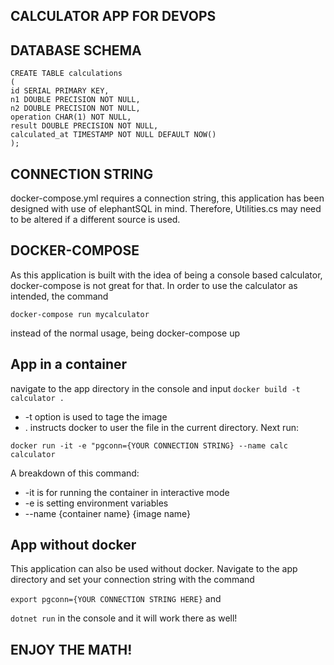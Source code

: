 ## CALCULATOR APP FOR DEVOPS

## DATABASE SCHEMA

````
CREATE TABLE calculations
(
id SERIAL PRIMARY KEY,
n1 DOUBLE PRECISION NOT NULL,
n2 DOUBLE PRECISION NOT NULL,
operation CHAR(1) NOT NULL,
result DOUBLE PRECISION NOT NULL,
calculated_at TIMESTAMP NOT NULL DEFAULT NOW()
);
````

## CONNECTION STRING

docker-compose.yml requires a connection string, this application has been designed with use of elephantSQL in mind. Therefore, Utilities.cs may need to be altered if a different source is used.

## DOCKER-COMPOSE

As this application is built with the idea of being a console based calculator, docker-compose is not great for that. In order to use the calculator as intended, the command 

`````docker-compose run mycalculator`````

instead of the normal usage, being docker-compose up

## App in a container
navigate to the app directory in the console and input
````docker build -t calculator .````

- -t option is used to tage the image 
- . instructs docker to user the file in the current directory. 
Next run:

````docker run -it -e "pgconn={YOUR CONNECTION STRING} --name calc calculator````

A breakdown of this command:
- -it is for running the container in interactive mode
- -e is setting environment variables
- --name {container name} {image name}


## App without docker

This application can also be used without docker. Navigate to the app directory and set your connection string with the command

```` export pgconn={YOUR CONNECTION STRING HERE} ````
and

````dotnet run````
in the console and it will work there as well!

## ENJOY THE MATH!